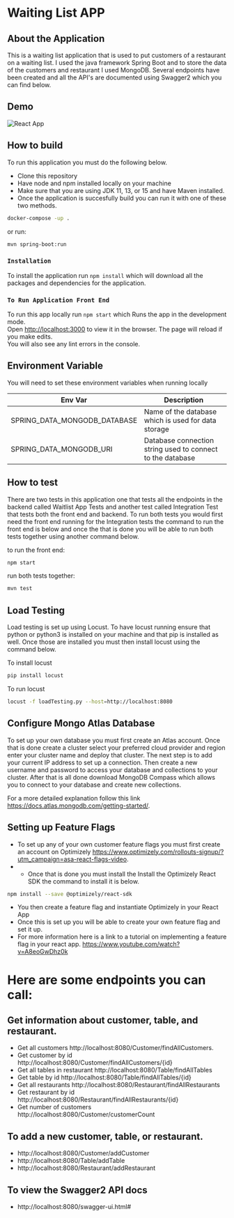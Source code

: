 # Waiting List APP

## About the Application

This is a waiting list application that is used to put customers of a restaurant on a waiting list. I used the java framework Spring Boot and to store the data of the customers and restaurant I used MongoDB. Several endpoints have been created and all the API's are documented using Swagger2 which you can find below. 

## Demo

![React App](https://user-images.githubusercontent.com/60042716/113023794-06112780-9154-11eb-8112-8733822a1843.gif)


## How to build
To run this application you must do the following below.
* Clone this repository
* Have node and npm installed locally on your machine
* Make sure that you are using JDK 11, 13, or 15 and have Maven installed.
* Once the application is succesfully build you can run it with one of these two methods. 

```bash
docker-compose -up .
```

or run:

```bash
mvn spring-boot:run  
```
### `Installation`

To install the application run `npm install` which will download all the packages and dependencies for the application.

### `To Run Application Front End` 

To run this app locally run `npm start` which Runs the app in the development mode.\
Open [http://localhost:3000](http://localhost:3000) to view it in the browser.
The page will reload if you make edits.\
You will also see any lint errors in the console.

## Environment Variable

You will need to set these environment variables when running locally

Env Var                         | Description
------------------------------- | -------------------------------------------------------------
SPRING_DATA_MONGODB_DATABASE    | Name of the database which is used for data storage
SPRING_DATA_MONGODB_URI         | Database connection string used to connect to the database


## How to test
There are two tests in this application one that tests all the endpoints in the backend called Waitlist App Tests and another test called Integration Test that tests both the front end and backend. To run both tests you would first need the front end running for the Integration tests the command to run the front end is below and once the that is done you will be able to run both tests together using another command below.

to run the front end:
```bash
npm start
```
run both tests together:
```bash
mvn test
```

## Load Testing
Load testing is set up using Locust.
To have locust running ensure that python or python3 is installed on your machine and that pip is installed as well.
Once those are installed you must then install locust using the command below.

To install locust
```bash
pip install locust
```
To run locust
```bash
locust -f loadTesting.py --host=http://localhost:8080
```

## Configure Mongo Atlas Database
To set up your own database you must first create an Atlas account.
Once that is done create a cluster select your preferred cloud provider and region enter your cluster name and deploy that cluster.
The next step is to add your current IP address to set up a connection.
Then create a new username and password to access your database and collections to your cluster.
After that is all done download MongoDB Compass which allows you to connect to your database and create new collections.

For a more detailed explanation follow this link https://docs.atlas.mongodb.com/getting-started/.

## Setting up Feature Flags
* To set up any of your own customer feature flags you must first create an account on Optimizely https://www.optimizely.com/rollouts-signup/?utm_campaign=asa-react-flags-video.
* * Once that is done you must install the Install the Optimizely React SDK the command to install it is below.
```bash
npm install --save @optimizely/react-sdk
``` 
* You then create a feature flag and instantiate Optimizely in your React App
* Once this is set up you will be able to create your own feature flag and set it up.
* For more information here is a link to a tutorial on implementing a feature flag in your react app. 
https://www.youtube.com/watch?v=A8eoGwDhz0k

# Here are some endpoints you can call:

## Get information about customer, table, and restaurant.

* Get all customers http://localhost:8080/Customer/findAllCustomers. 
* Get customer by id http://localhost:8080/Customer/findAllCustomers/{id}
* Get all tables in restaurant http://localhost:8080/Table/findAllTables
* Get table by id http://localhost:8080/Table/findAllTables/{id}
* Get all restaurants http://localhost:8080/Restaurant/findAllRestaurants
* Get restaurant by id http://localhost:8080/Restaurant/findAllRestaurants/{id}
* Get number of customers http://localhost:8080/Customer/customerCount

## To add a new customer, table, or restaurant.

* http://localhost:8080/Customer/addCustomer
* http://localhost:8080/Table/addTable
* http://localhost:8080/Restaurant/addRestaurant

## To view the Swagger2 API docs

* http://localhost:8080/swagger-ui.html#





